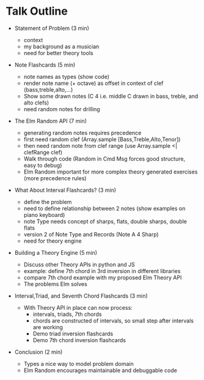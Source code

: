 # Talk Outline

 - Statement of Problem (3 min)
   - context
   - my background as a musician
   - need for better theory tools

 - Note Flashcards (5 min)
   - note names as types (show code)
   - render note name (+ octave) as offset in context of clef (bass,treble,alto,...)
   - Show some drawn notes (C 4 i.e. middle C drawn in bass, treble, and alto clefs)
   - need random notes for drilling

 - The Elm Random API (7 min)
   - generating random notes requires precedence
   - first need random clef (Array.sample [Bass,Treble,Alto,Tenor])
   - then need random note from clef range (use Array.sample <| clefRange clef)
   - Walk through code (Random in Cmd Msg forces good structure, easy to debug)
   - Elm Random important for more complex theory generated exercises (more precedence rules)

 - What About Interval Flashcards? (3 min)
   - define the problem
   - need to define relationship between 2 notes (show examples on piano keyboard)
   - note Type needs concept of sharps, flats, double sharps, double flats
   - version 2 of Note Type and Records (Note A 4 Sharp)
   - need for theory engine

 - Building a Theory Engine (5 min)
   - Discuss other Theory APIs in python and JS
   - example: define 7th chord in 3rd inversion in different libraries
   - compare 7th chord example with my proposed Elm Theory API
   - The problems Elm solves

 - Interval,Triad, and Seventh Chord Flashcards (3 min)
   - With Theory API in place can now process:
     - intervals, triads, 7th chords
     - chords are constructed of intervals, so small step after intervals are working
     - Demo triad inversion flashcards
     - Demo 7th chord inversion flashcards

 - Conclusion (2 min)
   - Types a nice way to model problem domain
   - Elm Random encourages maintainable and debuggable code
